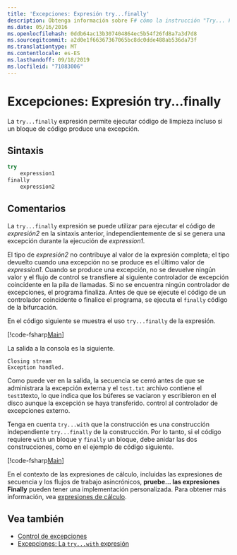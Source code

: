 ```yaml
---
title: 'Excepciones: Expresión try...finally'
description: Obtenga información sobre F# cómo la instrucción "Try... Finalmente, la expresión permite ejecutar código de limpieza incluso si un bloque de código produce una excepción.
ms.date: 05/16/2016
ms.openlocfilehash: 0ddb64ac13b307404864ec5b54f26fd8a7a3d7d8
ms.sourcegitcommit: a2d0e1f66367367065bc8dc0dde488ab536da73f
ms.translationtype: MT
ms.contentlocale: es-ES
ms.lasthandoff: 09/18/2019
ms.locfileid: "71083006"
---
```

# <a name="exceptions-the-tryfinally-expression"></a>Excepciones: Expresión try...finally

La `try...finally` expresión permite ejecutar código de limpieza incluso si un bloque de código produce una excepción.

## <a name="syntax"></a>Sintaxis

```fsharp
try
    expression1
finally
    expression2
```

## <a name="remarks"></a>Comentarios

La `try...finally` expresión se puede utilizar para ejecutar el código de *expresión2* en la sintaxis anterior, independientemente de si se genera una excepción durante la ejecución de *expression1*.

El tipo de *expresión2* no contribuye al valor de la expresión completa; el tipo devuelto cuando una excepción no se produce es el último valor de *expression1*. Cuando se produce una excepción, no se devuelve ningún valor y el flujo de control se transfiere al siguiente controlador de excepción coincidente en la pila de llamadas. Si no se encuentra ningún controlador de excepciones, el programa finaliza. Antes de que se ejecute el código de un controlador coincidente o finalice el programa, se ejecuta el `finally` código de la bifurcación.

En el código siguiente se muestra el uso `try...finally` de la expresión.

[!code-fsharp[Main](~/samples/snippets/fsharp/lang-ref-2/snippet5701.fs)]

La salida a la consola es la siguiente.

```console
Closing stream
Exception handled.
```

Como puede ver en la salida, la secuencia se cerró antes de que se administrara la excepción externa y el `test.txt` archivo contiene el `test1`texto, lo que indica que los búferes se vaciaron y escribieron en el disco aunque la excepción se haya transferido. control al controlador de excepciones externo.

Tenga en cuenta `try...with` que la construcción es una construcción independiente `try...finally` de la construcción. Por lo tanto, si el código requiere `with` un bloque y `finally` un bloque, debe anidar las dos construcciones, como en el ejemplo de código siguiente.

[!code-fsharp[Main](~/samples/snippets/fsharp/lang-ref-2/snippet5702.fs)]

En el contexto de las expresiones de cálculo, incluidas las expresiones de secuencia y los flujos de trabajo asincrónicos, **pruebe... las expresiones Finally** pueden tener una implementación personalizada. Para obtener más información, vea [expresiones de cálculo](../computation-expressions.md).

## <a name="see-also"></a>Vea también

- [Control de excepciones](index.md)
- [Excepciones: La `try...with` expresión](the-try-with-expression.md)
